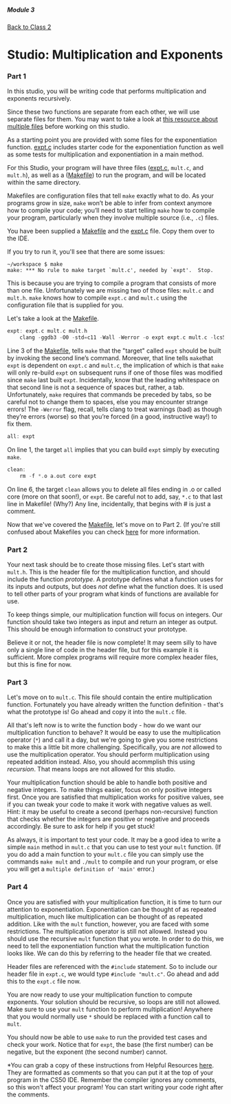 ##### Module 3
[Back to Class 2](../../class2)
# Studio: Multiplication and Exponents

### Part 1
In this studio, you will be writing code that performs multiplication and exponents recursively.

Since these two functions are separate from each other, we will use separate files for them. You may want to take a look at <a href="../../resources/spread-out">this resource about multiple files</a> before working on this studio.

As a starting point you are provided with some files for the exponentiation function. [expt.c](expt.html) includes starter code for the exponentiation function as well as some tests for multiplication and exponentiation in a main method.

For this Studio, your program will have three files ([expt.c](expt.html), `mult.c`, and `mult.h`), as well as a ([Makefile](Makefile.html)) to run the program, and will be located within the same directory.  

Makefiles are configuration files that tell `make` exactly what to do.  As your programs grow in size, `make` won’t be able to infer from context anymore how to compile your code; you’ll need to start telling `make` how to compile your program, particularly when they involve multiple source (i.e., `.c`) files.

You have been supplied a [Makefile](Makefile.html) and the [expt.c](expt.html) file. Copy them over to the IDE. 

If you try to run it, you'll see that there are some issues:

```nohighlight
~/workspace $ make
make: *** No rule to make target `mult.c', needed by `expt'.  Stop.
```

This is because you are trying to compile a program that consists of more than one file. Unfortunately we are missing two of those files: `mult.c` and `mult.h`. `make` knows how to compile `expt.c` and `mult.c` using the configuration file that is supplied for you. 

Let's take a look at the [Makefile](Makefile.html).

```c
expt: expt.c mult.c mult.h
	clang -ggdb3 -O0 -std=c11 -Wall -Werror -o expt expt.c mult.c -lcs50 -lm
```

Line 3 of the [Makefile](Makefile.html), tells `make` that the "target" called `expt` should be built by invoking the second line’s command. Moreover, that line tells `make`that `expt` is dependent on `expt.c` and `mult.c`, the implication of which is that `make` will only re-build `expt` on subsequent runs if one of those files was modified since `make` last built `expt`. Incidentally, know that the leading whitespace on that second line is not a sequence of spaces but, rather, a tab. Unfortunately, `make` requires that commands be preceded by tabs, so be careful not to change them to spaces, else you may encounter strange errors! The `-Werror` flag, recall, tells clang to treat warnings (bad) as though they’re errors (worse) so that you’re forced (in a good, instructive way!) to fix them.

```c
all: expt
```
On line 1, the target `all` implies that you can build `expt` simply by executing `make`.

```c
clean:
	rm -f *.o a.out core expt
```
On line 6, the target `clean`  allows you to delete all files ending in .o or called core (more on that soon!), or `expt`. Be careful not to add, say, `*.c` to that last line in Makefile! (Why?) Any line, incidentally, that begins with # is just a comment.

Now that we've covered the [Makefile](Makefile.html), let's move on to Part 2. (If you're still confused about Makefiles you can check <a href="https://en.wikipedia.org/wiki/Makefile" target="_blank">here</a> for more information.

### Part 2
Your next task should be to create those missing files. Let's start with `mult.h`. This is the header file for the multiplication function, and should include the function *prototype*. A prototype defines what a function uses for its inputs and outputs, but does _not_ define what the function does. It is used to tell other parts of your program what kinds of functions are available for use.

To keep things simple, our multiplication function will focus on integers. Our function should take two integers as input and return an integer as output. This should be enough information to construct your prototype.

Believe it or not, the header file is now complete! It may seem silly to have only a single line of code in the header file, but for this example it is sufficient. More complex programs will require more complex header files, but this is fine for now.

### Part 3
Let's move on to `mult.c`. This file should contain the entire multiplication function. Fortunately you have already written the function definition - that's what the prototype is! Go ahead and copy it into the `mult.c` file.

All that's left now is to write the function body - how do we want our multiplication function to behave? It would be easy to use the multiplication operator (`*`) and call it a day, but we're going to give you some restrictions to make this a little bit more challenging. Specifically, you are _not_ allowed to use the multiplication operator. You should perform multiplication using repeated addition instead. Also, you should acommplish this using *recursion*. That means loops are not allowed for this studio.

Your multiplication function should be able to handle both positive and negative integers. To make things easier, focus on only positive integers first. Once you are satisfied that multiplication works for positive values, see if you can tweak your code to make it work with negative values as well. Hint: it may be useful to create a second (perhaps non-recursive) function that checks whether the integers are positive or negative and proceeds accordingly. Be sure to ask for help if you get stuck!

As always, it is important to test your code. It may be a good idea to write a simple `main` method in `mult.c` that you can use to test your `mult` function. (If you do add a main function to your `mult.c` file you can simply use the commands `make mult` and `./mult` to compile and run your program, or else you will get a `multiple definition of 'main'` error.)

### Part 4
Once you are satisfied with your multiplication function, it is time to turn our attention to exponentiation. Exponentiation can be thought of as repeated multiplication, much like multiplication can be thought of as repeated addition. Like with the `mult` function, however, you are faced with some restrictions. The multiplication operator is still not allowed. Instead you should use the recursive `mult` function that you wrote. In order to do this, we need to tell the exponentiation function what the multiplication function looks like. We can do this by referring to the header file that we created.

Header files are referenced with the `#include` statement. So to include our header file in `expt.c`, we would type `#include "mult.c"`. Go ahead and add this to the `expt.c` file now.

You are now ready to use your multiplication function to compute exponents. Your solution should be recursive, so loops are still not allowed. Make sure to use your `mult` function to perform multiplication! Anywhere that you would normally use `*` should be replaced with a function call to `mult`.

You should now be able to use `make` to run the provided test cases and check your work. Notice that for `expt`, the base (the first number) can be negative, but the exponent (the second number) cannot.

*You can grab a copy of these instructions from Helpful Resources <a href="../../../../../../..//helpful-resources/modules/module-3.html#class-2-studio-multiplication-and-exponents" target="_blank">here</a>. They are formatted as comments so that you can put it at the top of your program in the CS50 IDE. Remember the compiler ignores any comments, so this won't affect your program! You can start writing your code right after the comments.
